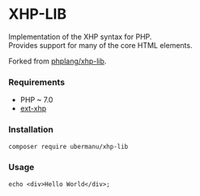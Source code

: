 # XHP-LIB

Implementation of the XHP syntax for PHP.\
Provides support for many of the core HTML elements.

Forked from [phplang/xhp-lib](https://github.com/phplang/xhp-lib).

### Requirements

* PHP ~ 7.0
* [ext-xhp](https://github.com/phplang/xhp)

### Installation

```bash
composer require ubermanu/xhp-lib
```

### Usage

```hack
echo <div>Hello World</div>;
```
